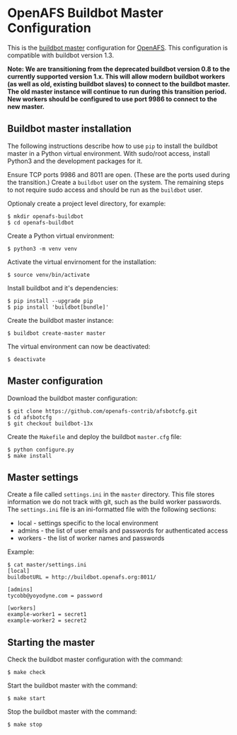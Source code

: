 OpenAFS Buildbot Master Configuration
=====================================

This is the [buildbot master][1] configuration for [OpenAFS][2]. This
configuration is compatible with buildbot version 1.3.

**Note: We are transitioning from the deprecated buildbot version 0.8 to the
currently supported version 1.x. This will allow modern buildbot workers (as
well as old, existing buildbot slaves) to connect to the buildbot master.  The
old master instance will continue to run during this transition period. New
workers should be configured to use port 9986 to connect to the new master.**

Buildbot master installation
----------------------------

The following instructions describe how to use `pip` to install the buildbot
master in a Python virtual environment.  With sudo/root access, install Python3
and the development packages for it.

Ensure TCP ports 9986 and 8011 are open. (These are the ports used during the
transition.) Create a `buildbot` user on the system.  The remaining steps to
not require sudo access and should be run as the `buildbot` user.

Optionaly create a project level directory, for example:

    $ mkdir openafs-buildbot
    $ cd openafs-buildbot

Create a Python virtual environment:

    $ python3 -m venv venv

Activate the virtual envirnoment for the installation:

    $ source venv/bin/activate

Install buildbot and it's dependencies:

    $ pip install --upgrade pip
    $ pip install 'buildbot[bundle]'

Create the buildbot master instance:

    $ buildbot create-master master

The virtual environment can now be deactivated:

    $ deactivate

Master configuration
--------------------

Download the buildbot master configuration:

    $ git clone https://github.com/openafs-contrib/afsbotcfg.git
    $ cd afsbotcfg
    $ git checkout buildbot-13x

Create the `Makefile` and deploy the buildbot `master.cfg` file:

    $ python configure.py
    $ make install

Master settings
---------------

Create a file called `settings.ini` in the `master` directory. This file stores
information we do not track with git, such as the build worker passwords.  The
`settings.ini` file is an ini-formatted file with the following sections:

* local - settings specific to the local environment
* admins - the list of user emails and passwords for authenticated access
* workers - the list of worker names and passwords

Example:

    $ cat master/settings.ini
    [local]
    buildbotURL = http://buildbot.openafs.org:8011/
    
    [admins]
    tycobb@yoyodyne.com = password
    
    [workers]
    example-worker1 = secret1
    example-worker2 = secret2

Starting the master
-------------------

Check the buildbot master configuration with the command:

    $ make check

Start the buildbot master with the command:

    $ make start

Stop the buildbot master with the command:

    $ make stop

[1]: http://buildbot.openafs.org:8011
[2]: https://openafs.org
